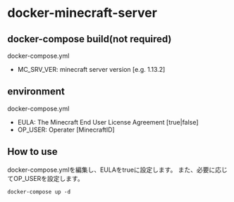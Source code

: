 # docker-minecraft-server

## docker-compose build(not required)
docker-compose.yml
- MC_SRV_VER: minecraft server version [e.g. 1.13.2]

## environment
docker-compose.yml
- EULA: The Minecraft End User License Agreement [true|false]
- OP_USER: Operater [MinecraftID]

## How to use
docker-compose.ymlを編集し、EULAをtrueに設定します。
また、必要に応じてOP_USERを設定します。

```
docker-compose up -d
```

